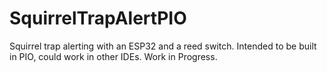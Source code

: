 # SquirrelTrapAlertPIO

Squirrel trap alerting with an ESP32 and a reed switch. Intended to be built in PIO, could work in other IDEs. Work in Progress.
